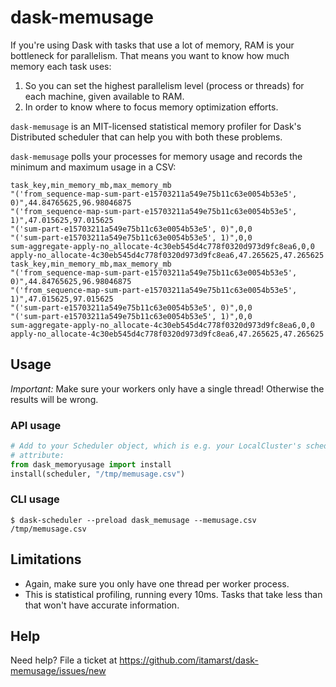 # dask-memusage

If you're using Dask with tasks that use a lot of memory, RAM is your bottleneck for parallelism.
That means you want to know how much memory each task uses:

1. So you can set the highest parallelism level (process or threads) for each machine, given available to RAM.
2. In order to know where to focus memory optimization efforts.

`dask-memusage` is an MIT-licensed statistical memory profiler for Dask's Distributed scheduler that can help you with both these problems.

`dask-memusage` polls your processes for memory usage and records the minimum and maximum usage in a CSV:

```csv
task_key,min_memory_mb,max_memory_mb
"('from_sequence-map-sum-part-e15703211a549e75b11c63e0054b53e5', 0)",44.84765625,96.98046875
"('from_sequence-map-sum-part-e15703211a549e75b11c63e0054b53e5', 1)",47.015625,97.015625
"('sum-part-e15703211a549e75b11c63e0054b53e5', 0)",0,0
"('sum-part-e15703211a549e75b11c63e0054b53e5', 1)",0,0
sum-aggregate-apply-no_allocate-4c30eb545d4c778f0320d973d9fc8ea6,0,0
apply-no_allocate-4c30eb545d4c778f0320d973d9fc8ea6,47.265625,47.265625
task_key,min_memory_mb,max_memory_mb
"('from_sequence-map-sum-part-e15703211a549e75b11c63e0054b53e5', 0)",44.84765625,96.98046875
"('from_sequence-map-sum-part-e15703211a549e75b11c63e0054b53e5', 1)",47.015625,97.015625
"('sum-part-e15703211a549e75b11c63e0054b53e5', 0)",0,0
"('sum-part-e15703211a549e75b11c63e0054b53e5', 1)",0,0
sum-aggregate-apply-no_allocate-4c30eb545d4c778f0320d973d9fc8ea6,0,0
apply-no_allocate-4c30eb545d4c778f0320d973d9fc8ea6,47.265625,47.265625
```

## Usage

*Important:* Make sure your workers only have a single thread! Otherwise the results will be wrong.

### API usage

```python
# Add to your Scheduler object, which is e.g. your LocalCluster's scheduler
# attribute:
from dask_memoryusage import install
install(scheduler, "/tmp/memusage.csv")
```

### CLI usage

```console
$ dask-scheduler --preload dask_memusage --memusage.csv /tmp/memusage.csv
```

## Limitations

* Again, make sure you only have one thread per worker process.
* This is statistical profiling, running every 10ms.
  Tasks that take less than that won't have accurate information.

## Help

Need help? File a ticket at https://github.com/itamarst/dask-memusage/issues/new
